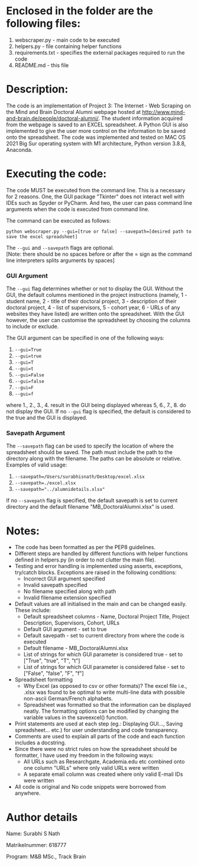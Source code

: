 # Enclosed in the folder are the following files:
	
1. webscraper.py - main code to be executed
2. helpers.py - file containing helper functions
3. requirements.txt - specifies the external packages required to run the code
4. README.md - this file

# Description:

The code is an implementation of Project 3: The Internet - Web Scraping on the Mind and Brain Doctoral Alumni webpage hosted at http://www.mind-and-brain.de/people/doctoral-alumni/. The student information acquired from the webpage is saved to an EXCEL spreadsheet. A Python GUI is also implemented to give the user more control on the information to be saved onto the spreadsheet.
The code was implemented and tested on MAC OS 2021 Big Sur operating system with M1 architecture, Python version 3.8.8, Anaconda.

# Executing the code:

The code MUST be executed from the command line. This is a necessary for 2 reasons. One, the GUI package "Tkinter" does not interact well with IDEs such as Spyder or PyCharm. And two, the user can pass command line arguments when the code is executed from command line. 

The command can be executed as follows:

```
python webscraper.py --gui=[true or false] --savepath=[desired path to save the excel spreadsheet]
```

The `--gui` and `--savepath` flags are optional.	
[Note: there should be no spaces before or after the = sign as the command line interpreters splits arguments by spaces]

### GUI Argument

The `--gui` flag determines whether or not to display the GUI. Without the GUI, the default columns mentioned in the project instructions (namely, 1 - student name, 2 - title of their doctoral project, 3 - description of their doctoral project, 4 - list of supervisors, 5 - cohort year, 6 - URLs of any websites they have listed) are written onto the spreadsheet. With the GUI however, the user can customise the spreadsheet by choosing the columns to include or exclude.

The GUI argument can be specified in one of the following ways: 
1. `--gui=True`
2. `--gui=true`
3. `--gui=T`
4. `--gui=t`
5. `--gui=False`
6. `--gui=false`
7. `--gui=F`
8. `--gui=f`

where 1., 2., 3., 4. result in the GUI being displayed whereas 5, 6., 7., 8. do not display the GUI.
If no `--gui` flag is specified, the default is considered to the true and the GUI is displayed.

### Savepath Argument

The `--savepath` flag can be used to specify the location of where the spreadsheet should be saved.
The path must include the path to the directory along with the filename. The paths can be absolute or relative.
Examples of valid usage:
1. `--savepath=/Users/surabhisnath/Desktop/excel.xlsx`
2. `--savepath=./excel.xlsx`
3. `--savepath="../alumnidetails.xlsx"`

If no `--savepath` flag is specified, the default savepath is set to current directory and the default filename "MB_DoctoralAlumni.xlsx" is used.

# Notes:

* The code has been formatted as per the PEP8 guidelines.
* Different steps are handled by different functions with helper functions defined in helpers.py (in order to not clutter the main file).
* Testing and error handling is implemented using asserts, exceptions, try/catch blocks. Exceptions are raised in the following conditions:
	- Incorrect GUI argument specified
	- Invalid savepath specified
	- No filename specified along with path
	- Invalid filename extension specified
* Default values are all initialised in the main and can be changed easily. These include:
	- Default spreadsheet columns - Name, Doctoral Project Title, Project Description, Supervisors, Cohort, URLs
	- Default GUI argument - set to true
	- Default savepath - set to current directory from where the code is executed
	- Default filename - MB_DoctoralAlumni.xlsx
	- List of strings for which GUI parameter is considered true - set to ["True", "true", "T", "t"] 
	- List of strings for which GUI parameter is considered false - set to ["False", "false", "F", "f"] 
* Spreadsheet formatting
	- Why Excel (as opposed to csv or other formats)? The excel file i.e., .xlsx was found to be optimal to write multi-line data with possible non-ascii German/French alphabets.
	- Spreadsheet was formatted so that the information can be displayed neatly. The formatting options can be modified by changing the variable values in the saveexcel() function. 
* Print statements are used at each step (eg.: Displaying GUI..., Saving spreadsheet... etc.) for user understanding and code transparency.
* Comments are used to explain all parts of the code and each function includes a docstring.
* Since there were no strict rules on how the spreadsheet should be formatter, I have used my freedom in the following ways:
	- All URLs such as Researchgate, Academia.edu etc combined onto one column "URLs" where only valid URLs were written
	- A separate email column was created where only valid E-mail IDs were written
* All code is original and No code snippets were borrowed from anywhere.

# Author details
Name: Surabhi S Nath

Matrikelnummer: 618777

Program: M&B MSc., Track Brain
